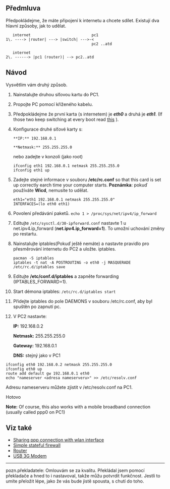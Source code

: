 ## Předmluva

Předpokládejme, že máte připojení k internetu a chcete sdílet. Existují dva hlavní způsoby, jak to udělat.

```
   internet                           pc1
1\. ----> |router| ---> |switch| --->-<
                                      pc2 ..atd

   internet
2\. ------> |pc1 (router)| --> pc2..atd

```

## Návod

Vysvětlím vám druhý způsob.

1.  Nainstalujte druhou síťovou kartu do PC1.
2.  Propojte PC pomocí kříženého kabelu.
3.  Předpokládejme že první karta (s internetem) je _**eth0**_ a druhá je _**eth1**_. (If those two keep switching at every boot read [this](https://wiki.archlinux.org/index.php/Udev#Mixed_Up_Devices.2C_Sound.2FNetwork_Cards_Changing_Order_Each_Boot) ).
4.  Konfigurace druhé síťové karty s:

    	**IP:** 192.168.0.1

    	**Netmask:** 255.255.255.0

    nebo zadejte v konzoli (jako root)

    ```
    ifconfig eth1 192.168.0.1 netmask 255.255.255.0
    ifconfig eth1 up
    ```

5.  Zadejte stejné informace v souboru **/etc/rc.conf** so that this card is set up correctly earch time your computer starts. **Poznámka**: pokuď používáte **Wicd**, nemusíte to udělat.

    ```
    eth1="eth1 192.168.0.1 netmask 255.255.255.0"
    INTERFACES=(lo eth0 eth1)
    ```

6.  Povolení předávání paketů. `echo 1 > /proc/sys/net/ipv4/ip_forward` 
7.  Editujte `/etc/sysctl.d/30-ipforward.conf` nastavte 1 u net.ipv4.ip_forward (**net.ipv4.ip_forward=1**). To umožní uchování změny po restartu.
8.  Nainstalujte iptables(Pokuď ještě nemáte) a nastavte pravidlo pro přesměrování internetu do PC2 a uložte. iptables.

    ```
    pacman -S iptables
    iptables -t nat -A POSTROUTING -o eth0 -j MASQUERADE
    /etc/rc.d/iptables save
    ```

9.  Editujte **/etc/conf.d/iptables** a zapněte forwarding (IPTABLES_FORWARD=1).
10.  Start démona iptables: `/etc/rc.d/iptables start` 
11.  Přidejte iptables do pole DAEMONS v souboru /etc/rc.conf, aby byl spuštěn po zapnutí pc.
12.  V PC2 nastavte:

    	**IP:** 192.168.0.2

    	**Netmask:** 255.255.255.0

    	**Gateway:** 192.168.0.1

    	**DNS:** stejný jako v PC1

```
ifconfig eth0 192.168.0.2 netmask 255.255.255.0
ifconfig eth0 up
route add default gw 192.168.0.1 eth0
echo "nameserver <adresa nameserveru>" >> /etc/resolv.conf

```

Adresu nameserveru můžete zjistit v /etc/resolv.conf na PC1.

Hotovo

**Note:** Of course, this also works with a mobile broadband connection (usually called ppp0 on PC1)

## Viz také

*   [Sharing ppp connection with wlan interface](/index.php/Sharing_ppp_connection_with_wlan_interface "Sharing ppp connection with wlan interface")
*   [Simple stateful firewall](/index.php/Simple_stateful_firewall "Simple stateful firewall")
*   [Router](/index.php/Router "Router")
*   [USB 3G Modem](/index.php/USB_3G_Modem "USB 3G Modem")

* * *

pozn.překladatele: Omlouvám se za kvalitu. Překládal jsem pomocí překladače a hned to i nastavoval, takže můžu potvrdit funkčnost. Jestli to umíte přeložit lépe, jako že vás bude jistě spousta, s chutí do toho.